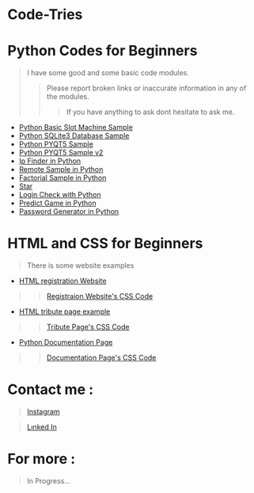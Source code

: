 # Code-Tries

# Python Codes for Beginners
> I have some good and some basic code modules. 
>> Please report broken links or inaccurate information in any of the modules.
>>> If you have anything to ask dont hesitate to ask me.

+ [Python Basic Slot Machine Sample](https://github.com/Ege-Sumer/Code-Tries/blob/main/Python/slot_machine.py)
+ [Python SQLite3 Database Sample](https://github.com/SuzuyaJzo/Code-Tries/blob/main/Python/database_sql.py)
+ [Python PYQT5 Sample](https://github.com/SuzuyaJzo/Code-Tries/blob/main/Python/widget_pyqt.py)
+ [Python PYQT5 Sample v2](https://github.com/SuzuyaJzo/Code-Tries/blob/main/Python/pyqt52.py)
+ [Ip Finder in Python ](https://github.com/SuzuyaJzo/Code-Tries/blob/main/Python/ip_find.py)
+ [Remote Sample in Python](https://github.com/SuzuyaJzo/Code-Tries/blob/main/Python/remote.py)
+ [Factorial Sample in Python](https://github.com/SuzuyaJzo/Code-Tries/blob/main/Python/fac.py)
+ [Star](https://github.com/SuzuyaJzo/Code-Tries/blob/main/Python/star.py)
+ [Login Check with Python ](https://github.com/SuzuyaJzo/Code-Tries/blob/main/Python/login.py)
+ [Predict Game in Python](https://github.com/SuzuyaJzo/Code-Tries/blob/main/Python/predict.py)
+ [Password Generator in Python](https://github.com/Ege-Sumer/Code-Tries/blob/main/Python/password_generator)


# HTML and CSS for Beginners
> There is some website examples

+ [HTML registration Website](https://github.com/Ege-Sumer/Code-Tries/blob/main/HTML/website-try.html)
>>[Registraion Website's CSS Code](https://github.com/Ege-Sumer/Code-Tries/blob/main/HTML/cert.css)
+ [HTML tribute page example](https://github.com/Ege-Sumer/Code-Tries/blob/main/HTML/einstein-web.html)
>>[Tribute Page's CSS Code](https://github.com/Ege-Sumer/Code-Tries/blob/main/HTML/cert-2.css)
+ [Python Documentation Page](https://github.com/Ege-Sumer/Code-Tries/blob/main/HTML/documentation.html)
>>[Documentation Page's CSS Code](https://github.com/Ege-Sumer/Code-Tries/blob/main/HTML/cert-3.css)
  

# Contact me :
  > [Instagram](https://www.instagram.com/ege.g.smr?igsh=MTVsd2ZoaWV5MzNqYg==)

  > [Lınked In](https://www.linkedin.com/in/ahmet-ege-s%C3%BCmer-9156b7222/)

# For more :

> In Progress...
